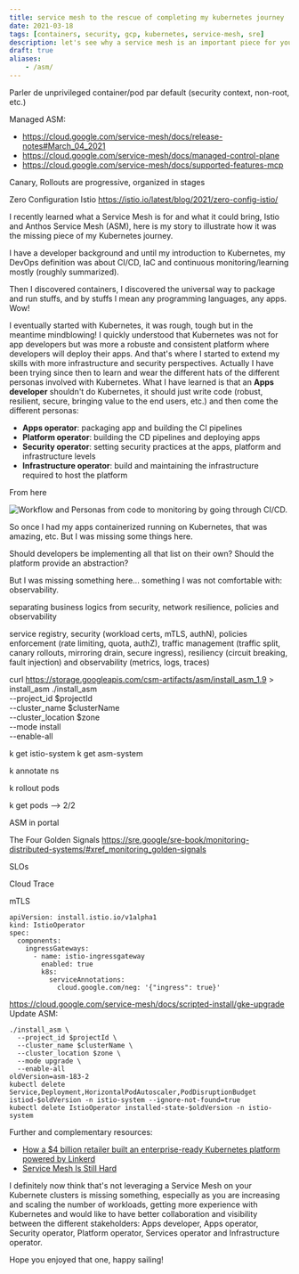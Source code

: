```yaml
---
title: service mesh to the rescue of completing my kubernetes journey
date: 2021-03-18
tags: [containers, security, gcp, kubernetes, service-mesh, sre]
description: let's see why a service mesh is an important piece for your kubernetes journey
draft: true
aliases:
    - /asm/
---
```

Parler de unprivileged container/pod par default (security context, non-root, etc.)


Managed ASM:
- https://cloud.google.com/service-mesh/docs/release-notes#March_04_2021
- https://cloud.google.com/service-mesh/docs/managed-control-plane
- https://cloud.google.com/service-mesh/docs/supported-features-mcp

Canary, Rollouts are progressive, organized in stages

Zero Configuration Istio
https://istio.io/latest/blog/2021/zero-config-istio/

I recently learned what a Service Mesh is for and what it could bring, Istio and Anthos Service Mesh (ASM), here is my story to illustrate how it was the missing piece of my Kubernetes journey.

I have a developer background and until my introduction to Kubernetes, my DevOps definition was about CI/CD, IaC and continuous monitoring/learning mostly (roughly summarized).

Then I discovered containers, I discovered the universal way to package and run stuffs, and by stuffs I mean any programming languages, any apps. Wow!

I eventually started with Kubernetes, it was rough, tough but in the meantime mindblowing!
I quickly understood that Kubernetes was not for app developers but was more a robuste and consistent platform where developers will deploy their apps. And that's where I started to extend my skills with more infrastructure and security perspectives. Actually I have been trying since then to learn and wear the different hats of the different personas involved with Kubernetes. What I have learned is that an **Apps developer** shouldn't do Kubernetes, it should just write code (robust, resilient, secure, bringing value to the end users, etc.) and then come the different personas:
- **Apps operator**: packaging app and building the CI pipelines
- **Platform operator**: building the CD pipelines and deploying apps
- **Security operator**: setting security practices at the apps, platform and infrastructure levels
- **Infrastructure operator**: build and maintaining the infrastructure required to host the platform

From here 

![Workflow and Personas from code to monitoring by going through CI/CD.](https://github.com/mathieu-benoit/sail-sharp/raw/main/personas.png)

So once I had my apps containerized running on Kubernetes, that was amazing, etc. But I was missing some things here.

Should developers be implementing all that list on their own?
Should the platform provide an abstraction?

But I was missing something here... something I was not comfortable with: observability.



separating business logics from security, network resilience, policies and observability

service registry, security (workload certs, mTLS, authN), policies enforcement (rate limiting, quota, authZ), traffic management (traffic split, canary rollouts, mirroring drain, secure ingress), resiliency (circuit breaking, fault injection) and observability (metrics, logs, traces)

curl https://storage.googleapis.com/csm-artifacts/asm/install_asm_1.9 > install_asm
./install_asm \
  --project_id $projectId \
  --cluster_name $clusterName \
  --cluster_location $zone \
  --mode install \
  --enable-all

k get istio-system
k get asm-system

k annotate ns

k rollout pods

k get pods --> 2/2

ASM in portal

The Four Golden Signals
https://sre.google/sre-book/monitoring-distributed-systems/#xref_monitoring_golden-signals

SLOs

Cloud Trace

mTLS

```
apiVersion: install.istio.io/v1alpha1
kind: IstioOperator
spec:
  components:
    ingressGateways:
      - name: istio-ingressgateway
        enabled: true
        k8s:
          serviceAnnotations:
            cloud.google.com/neg: '{"ingress": true}'
```

https://cloud.google.com/service-mesh/docs/scripted-install/gke-upgrade
Update ASM:
```
./install_asm \
  --project_id $projectId \
  --cluster_name $clusterName \
  --cluster_location $zone \
  --mode upgrade \
  --enable-all
oldVersion=asm-183-2
kubectl delete Service,Deployment,HorizontalPodAutoscaler,PodDisruptionBudget istiod-$oldVersion -n istio-system --ignore-not-found=true
kubectl delete IstioOperator installed-state-$oldVersion -n istio-system
```

Further and complementary resources:
- [How a $4 billion retailer built an enterprise-ready Kubernetes platform powered by Linkerd](https://www.cncf.io/blog/2021/02/19/how-a-4-billion-retailer-built-an-enterprise-ready-kubernetes-platform-powered-by-linkerd/)
- [Service Mesh Is Still Hard](https://www.cncf.io/blog/2020/10/26/service-mesh-is-still-hard/)

I definitely now think that's not leveraging a Service Mesh on your Kubernete clusters is missing something, especially as you are increasing and scaling the number of workloads, getting more experience with Kubernetes and would like to have better collaboration and visibility between the different stakeholders: Apps developer, Apps operator, Security operator, Platform operator, Services operator and Infrastructure operator.

Hope you enjoyed that one, happy sailing!